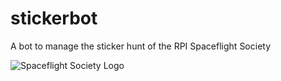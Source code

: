 # stickerbot
A bot to manage the sticker hunt of the RPI Spaceflight Society

![Spaceflight Society Logo](https://cdn.discordapp.com/attachments/817865338468827156/957479148052426762/Space.jpg)
